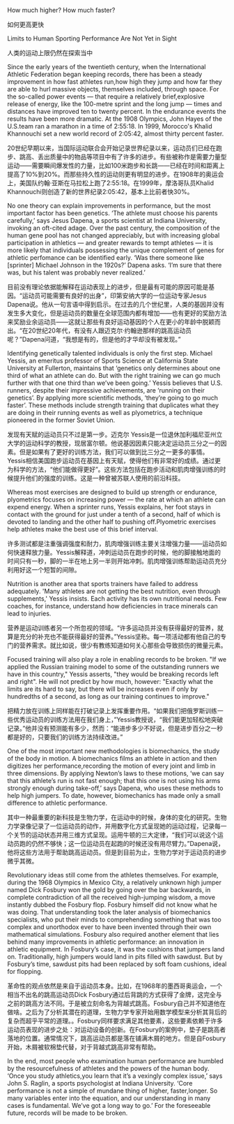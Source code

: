 How much higher? How much faster?

如何更高更快

Limits to Human Sporting Performance Are Not Yet in Sight

人类的运动上限仍然在探索当中

Since the early years of the twentieth century, when the International Athletic Federation began keeping records, there has been a steady improvement in how fast athletes run,how high they jump and how far they are able to hurl massive objects, themselves included, through space. For the so-called power events — that require a relatively brief,explosive release of energy, like the 100-metre sprint and the long jump — times and distances have improved ten to twenty percent. In the endurance events the results have been more dramatic. At the 1908 Olympics, John Hayes of the U.S.team ran a marathon in a time of 2:55:18. In 1999, Morocco's Khalid Khannouchi set a new world record of 2:05:42, almost thirty percent faster.

20世纪早期以来，当国际运动联合会开始记录世界纪录以来，运动员们已经在跑步、跳高、丢出质量中的物品等项目中有了许多的进步。有些被称作是需要力量型运动——需要瞬间爆发性的力量，比如100米跑步和长跳——已经在时间和距离上提高了10%到20%。而那些持久性的运动则更有明显的进步。在1908年的奥运会上，美国队约翰·亚斯在马拉松上跑了2:55:18。在1999年，摩洛哥队员Khalid Khannouchi则创造了新的世界纪录2:05:42，基本上比前者快30%。

No one theory can explain improvements in performance, but the most important factor has been genetics. ‘The athlete must choose his parents carefully,’ says Jesus Dapena, a sports scientist at Indiana University, invoking an oft-cited adage. Over the past century, the composition of the human gene pool has not changed appreciably, but with increasing global participation in athletics — and greater rewards to tempt athletes — it is more likely that individuals possessing the unique complement of genes for athletic perfomance can be identified early. ‘Was there someone like [sprinter] Michael Johnson in the 1920s?’ Dapena asks. ‘I’m sure that there was, but his talent was probably never realized.’

目前没有理论依据能解释在运动表现上的进步，但是最有可能的原因可能是基因。“运动员可能需要有良好的出身”，印第安纳大学的一位运动专家Jesus Dapena说。他从一句言语中得到启示。在过去的几个世纪里，人类的基因并没有发生多大变化，但是运动员的数量在全球范围内都有增加——也有更好的奖励方法来奖励业余运动员——这就让那些有良好运动基因的个人在更小的年龄中脱颖而出。“在20世纪20年代，有没有人跟迈克尔·约翰逊那样的跳高运动员呢？”Dapena问道，“我想是有的，但是他的才华却没有被发现。”

Identifying genetically talented individuals is only the first step. Michael Yessis, an emeritus professor of Sports Science at California State University at Fullerton, maintains that ‘genetics only determines about one third of what an athlete can do. But with the right training we can go much further with that one third than we’ve been going.’ Yessis believes that U.S. runners, despite their impressive achievements, are ‘running on their genetics’. By applying more scientific methods, ‘they’re going to go much faster’. These methods include strength training that duplicates what they are doing in their running events as well as plyometrics, a technique pioneered in the former Soviet Union.

发现有天赋的运动员只不过是第一步。迈克尔 Yessis是一位退休加利福尼亚州立大学的运动科学的教授，现居富尔顿。他说基因因素只能决定运动员三分之一的因素。但是如果有了更好的训练方法，我们可以做到比三分之一更多的事情。Yessis相信美国跑步运动员在基因上有天赋，使得他们有非常好的成绩。通过更为科学的方法，“他们能做得更好”。这些方法包括在跑步活动和肌肉增强训练的时候提升他们的强度的训练。这是一种曾被苏联人使用的前沿科技。

Whereas most exercises are designed to build up strength or endurance, plyometrics focuses on increasing power — the rate at which an athlete can expend energy. When a sprinter runs, Yessis explains, her foot stays in contact with the ground for just under a tenth of a second, half of which is devoted to landing and the other half to pushing off.Plyometric exercises help athletes make the best use of this brief interval.

许多测试都是注重强调强度和耐力，肌肉增强训练主要关注增强力量——运动员如何快速释放力量。Yessis解释道，冲刺运动员在跑步的时候，他的脚接触地面的时间只有一秒，脚的一半在地上另一半则开始冲刺。肌肉增强训练帮助运动员充分利用好这一个短暂的间隙。

Nutrition is another area that sports trainers have failed to address adequately. 'Many athletes are not getting the best nutrition, even through supplements,' Yessis insists. Each activity has its own nutritional needs. Few coaches, for instance, understand how deficiencies in trace minerals can lead to injuries.

营养是运动训练者另一个所忽视的领域。“许多运动员并没有获得最好的营养，就算是充分的补充也不能获得最好的营养。”Yessis坚称。每一项活动都有他自己的专门的营养需求。就比如说，很少有教练知道如何关心那些会导致损伤的微量元素。

Focused training will also play a role in enabling records to be broken. "If we applied the Russian training model to some of the outstanding runners we have in this country," Yessis asserts, "they would be breaking records left and right". He will not predict by how much, however: "Exactly what the limits are its hard to say, but there will be increases even if only by hundredths of a second, as long as our training continues to improve."

把精力放在训练上同样能在打破记录上发挥重要作用。“如果我们把俄罗斯训练一些优秀运动员的训练方法用在我们身上，”Yessis教授说，“我们能更加轻松地突破记录。”他并没有预测能有多少，然而：“能进步多少不好说，但是进步百分之一秒都是好的，只要我们的训练方法持续改进。”

One of the most important new methodologies is biomechanics, the study of the body in motion. A biomechanics films an athlete in action and then digitizes her performance,recording the motion of every joint and limb in three dimensions. By applying Newton’s laws to these motions, ‘we can say that this athlete’s run is not fast enough; that this one is not using his arms strongly enough during take-off,’ says Dapena, who uses these methods to help high jumpers. To date, however, biomechanics has made only a small difference to athletic performance.

其中一种最重要的新科技是生物力学，在运动中的时候，身体的变化的研究。生物力学录像记录了一位运动员的动作，并用数字化方式呈现她的运动过程，记录每一个关节的运动状态并用三维方式呈现。运用牛顿的三大定律，“我们可以说这个运动员跑的仍然不够快；这一位运动员在起跑的时候还没有用尽臂力。”Dapena说，他将这些方法用于帮助跳高运动员。但是到目前为止，生物力学对于运动员的进步微乎其微。

Revolutionary ideas still come from the athletes themselves. For example, during the 1968 Olympics in Mexico City, a relatively unknown high jumper named Dick Fosbury won the gold by going over the bar backwards, in complete contradiction of all the received high-jumping wisdom, a move instantly dubbed the Fosbury flop. Fosbury himself did not know what he was doing. That understanding took the later analysis of biomechanics specialists, who put their minds to comprehending something that was too complex and unorthodox ever to have been invented through their own mathematical simulations. Fosbury also required another element that lies behind many improvements in athletic performance: an innovation in athletic equipment. In Fosbury’s case, it was the cushions that jumpers land on. Traditionally, high jumpers would land in pits filled with sawdust. But by Fosbury’s time, sawdust pits had been replaced by soft foam cushions, ideal for flopping.

革命性的观点依然是来自于运动员本身。比如，在1968年的墨西哥奥运会，一个相当不出名的跳高运动员Dick Fosbury通过后背跳的方式获得了金牌，这完全与之前的跳高方法不同。于是被立刻命名为背越式跳高。Fosbury自己并不知道他在做啥。之后为了分析其潜在的道理，生物力学专家开始用数学模型来分析其背后的复杂而超乎平常的道理。。Fosbury同样要求满足其他要素，这些要素依赖于许多运动员表现的进步之处：对运动设备的创新。在Fosbury的案例中，垫子是跳高者落地的位置。通常情况下，跳高运动员都是落在铺满木屑的地方。但是自Fosbury开始，木屑被软棉垫代替，对于背越式跳高非常有帮助。

In the end, most people who examination human performance are humbled by the resourcefulness of athletes and the powers of the human body. ‘Once you study athletics,you learn that it’s a vexingly complex issue,’ says John S. Raglin, a sports psychologist at Indiana University. ‘Core performance is not a simple of mundane thing of higher, faster,longer. So many variables enter into the equation, and our understanding in many cases is fundamental. We’ve got a long way to go.’ For the foreseeable future, records will be made to be broken.
